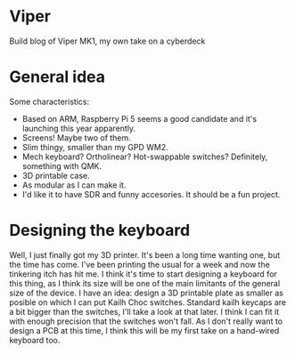 # Viper
Build blog of Viper MK1, my own take on a cyberdeck

# General idea
Some characteristics:
- Based on ARM, Raspberry Pi 5 seems a good candidate and it's launching this year apparently.
- Screens! Maybe two of them.
- Slim thingy, smaller than my GPD WM2.
- Mech keyboard? Ortholinear? Hot-swappable switches? Definitely, something with QMK.
- 3D printable case.
- As modular as I can make it.
- I'd like it to have SDR and funny accesories. It should be a fun project.

# Designing the keyboard
Well, I just finally got my 3D printer. It's been a long time wanting one, but the time has come. I've been printing the usual for a week and now the tinkering itch has hit me. I think it's time to start designing a keyboard for this thing, as I think its size will be one of the main limitants of the general size of the device.
I have an idea: design a 3D printable plate as smaller as posible on which I can put Kailh Choc switches. Standard kailh keycaps are a bit bigger than the switches, I'll take a look at that later.
I think I can fit it with enough precision that the switches won't fall. As I don't really want to design a PCB at this time, I think this will be my first take on a hand-wired keyboard too.
